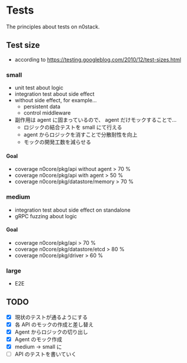 # Tests

The principles about tests on n0stack.

## Test size

- according to https://testing.googleblog.com/2010/12/test-sizes.html

### small

- unit test about logic
- integration test about side effect
- without side effect, for example...
    - persistent data
    - control middleware
- 副作用は agent に固まっているので、 agent だけモックすることで...
    - ロジックの結合テストを small にて行える
    - agent からロジックを消すことで分散耐性を向上
    - モックの開発工数を減らせる

#### Goal

- coverage n0core/pkg/api without agent > 70 %
- coverage n0core/pkg/api with agent > 50 %
- coverage n0core/pkg/datastore/memory > 70 %

### medium

- integration test about side effect on standalone
- gRPC fuzzing about logic

#### Goal

- coverage n0core/pkg/api > 70 %
- coverage n0core/pkg/datastore/etcd > 80 %
- coverage n0core/pkg/driver > 60 %

### large

- E2E

## TODO

- [x] 現状のテストが通るようにする
- [x] 各 API のモックの作成と差し替え
- [x] Agent からロジックの切り出し
- [x] Agent のモック作成
- [x] medium -> small に
- [ ] API のテストを書いていく
